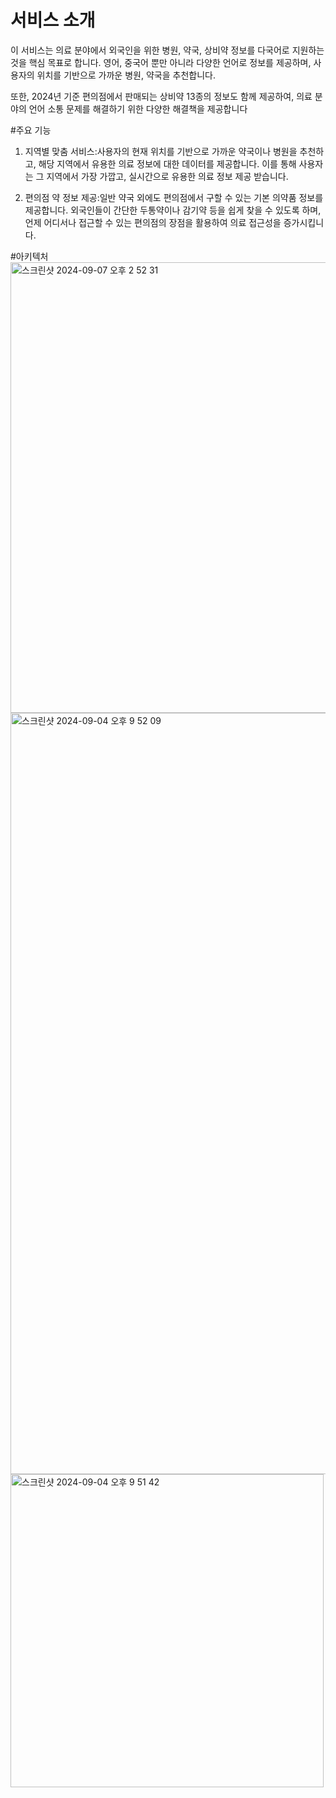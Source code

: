 # 서비스 소개
이 서비스는 의료 분야에서 외국인을 위한 병원, 약국, 상비약 정보를 다국어로 지원하는 것을 핵심
목표로 합니다.
영어, 중국어 뿐만 아니라 다양한 언어로 정보를 제공하며, 사용자의 위치를 기반으로 가까운 병원,
약국을 추천합니다.

또한, 2024년 기준 편의점에서 판매되는 상비약 13종의 정보도 함께 제공하여, 의료 분야의 언어 소통
문제를 해결하기 위한 다양한 해결책을 제공합니다

#주요 기능
1. 지역별 맞춤 서비스:사용자의 현재 위치를 기반으로 가까운 약국이나 병원을 추천하고, 해당 지역에서 유용한 의료
정보에 대한 데이터를 제공합니다. 이를 통해 사용자는 그 지역에서 가장 가깝고, 실시간으로
유용한 의료 정보 제공 받습니다.

2. 편의점 약 정보 제공:일반 약국 외에도 편의점에서 구할 수 있는 기본 의약품 정보를 제공합니다. 외국인들이 간단한
두통약이나 감기약 등을 쉽게 찾을 수 있도록 하며, 언제 어디서나 접근할 수 있는 편의점의 장점을
활용하여 의료 접근성을 증가시킵니다.

#아키텍처
<img width="721" alt="스크린샷 2024-09-07 오후 2 52 31" src="https://github.com/user-attachments/assets/c0e0f832-9be4-4497-a48a-306eeb238e43">
<img width="1218" alt="스크린샷 2024-09-04 오후 9 52 09" src="https://github.com/user-attachments/assets/333ffe72-3a2b-4d42-8f02-5fc0a0547193">
<img width="501" alt="스크린샷 2024-09-04 오후 9 51 42" src="https://github.com/user-attachments/assets/2d366657-b370-4e20-917d-7c25ada651fa">

